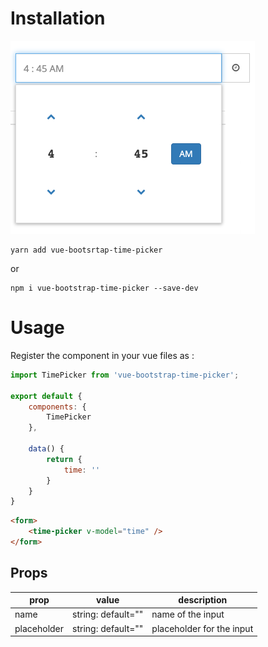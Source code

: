 # Installation

![screenshot](https://raw.githubusercontent.com/deniskimani/TimePicker/master/screenshot.png)


```
yarn add vue-bootsrtap-time-picker 
```
or
```
npm i vue-bootstrap-time-picker --save-dev
```

# Usage
Register the component in your vue files as :

```javascript
import TimePicker from 'vue-bootstrap-time-picker';

export default {
    components: {
        TimePicker
    },

    data() {
        return {
            time: ''
        }
    }
}
```

```html
<form>
    <time-picker v-model="time" />
</form>
```

## Props

| prop  |value   |description   |
|---|---|---|
|name | string: default=""| name of the input|
|placeholder | string: default=""| placeholder for the input|